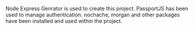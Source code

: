 Node Express Genrator is used to create this project.
PassportJS has been used to manage authentication.
nochache, morgan and other packages have been installed and used within the project.
